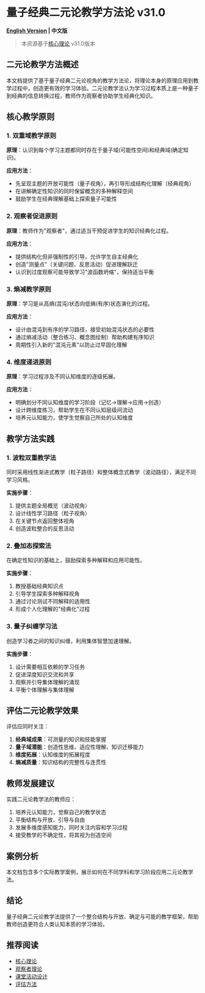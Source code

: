 # 量子经典二元论教学方法论 v31.0

**[English Version](dualistic_teaching_en.md) | 中文版**

> 本资源基于[核心理论](../../core.md) v31.0版本

## 二元论教学方法概述

本文档提供了基于量子经典二元论视角的教学方法论，将理论本身的原理应用到教学过程中，创造更有效的学习体验。二元论教学法认为学习过程本质上是一种量子到经典的信息转换过程，教师作为观察者协助学生经典化知识。

## 核心教学原则

### 1. 双重域教学原则

**原理**：认识到每个学习主题都同时存在于量子域(可能性空间)和经典域(确定知识)。

**应用方法**：
- 先呈现主题的开放可能性（量子视角），再引导形成结构化理解（经典视角）
- 在讲解确定性知识的同时保留概念的多种解释空间
- 鼓励学生在经典理解基础上探索量子可能性

### 2. 观察者促进原则

**原理**：教师作为"观察者"，通过适当干预促进学生的知识经典化过程。

**应用方法**：
- 提供结构化但非强制性的引导，允许学生自主经典化
- 创造"测量点"（关键问题、反思活动）促进理解跃迁
- 认识到过度观察可能导致学习"波函数坍缩"，保持适当平衡

### 3. 熵减教学原则

**原理**：学习是从高熵(混沌)状态向低熵(有序)状态演化的过程。

**应用方法**：
- 设计由混沌到有序的学习路径，接受初始混沌状态的必要性
- 通过熵减活动（整合练习、概念图绘制）帮助构建有序知识
- 周期性引入新的"混沌元素"以防止过早固化理解

### 4. 维度递进原则

**原理**：学习过程涉及不同认知维度的逐级拓展。

**应用方法**：
- 明确划分不同认知维度的学习阶段（记忆→理解→应用→创造）
- 设计跨维度练习，帮助学生在不同认知层级间流动
- 培养元认知能力，使学生觉察自己所处的认知维度

## 教学方法实践

### 1. 波粒双重教学法

同时采用线性渐进式教学（粒子路径）和整体概念式教学（波动路径），满足不同学习风格。

**实施步骤**：
1. 提供主题全局概览（波动视角）
2. 设计线性学习路径（粒子视角）
3. 在关键节点返回整体视角
4. 创造波粒整合的反思活动

### 2. 叠加态探索法

在确定性知识的基础上，鼓励探索多种解释和应用可能性。

**实施步骤**：
1. 教授基础经典知识点
2. 引导学生探索多种解释视角
3. 通过讨论测试不同解释的适用性
4. 形成个人化理解的"经典化"过程

### 3. 量子纠缠学习法

创造学习者之间的知识纠缠，利用集体智慧加速理解。

**实施步骤**：
1. 设计需要相互依赖的学习任务
2. 促进深度知识交流和共享
3. 观察并引导集体理解的涌现
4. 平衡个体理解与集体理解

## 评估二元论教学效果

评估应同时关注：
1. **经典域成果**：可测量的知识和技能掌握
2. **量子域潜能**：创造性思维、适应性理解、知识迁移能力
3. **维度拓展**：认知维度的拓展程度
4. **熵减质量**：知识结构的完整性与连贯性

## 教师发展建议

实践二元论教学法的教师应：
1. 培养元认知能力，觉察自己的教学状态
2. 平衡结构与开放、引导与自由
3. 发展多维度感知能力，同时关注内容和学习过程
4. 接受教学的不确定性，将其视为创造空间

## 案例分析

本文档包含多个实际教学案例，展示如何在不同学科和学习阶段应用二元论教学法。

## 结论

量子经典二元论教学法提供了一个整合结构与开放、确定与可能的教学框架，帮助教师创造更符合人类认知本质的学习体验。

## 推荐阅读

- [核心理论](../../core.md)
- [观察者理论](../../formal_theory/formal_theory_observer.md)
- [课堂活动设计](classroom_activities.md)
- [评估方法](assessment_methods.md)